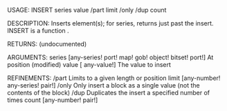 USAGE:
     INSERT series value /part limit /only /dup count

DESCRIPTION:
     Inserts element(s); for series, returns just past the insert.
     INSERT is a function .

RETURNS:
    (undocumented)

ARGUMENTS:
    series [any-series! port! map! gob! object! bitset! port!]
        At position (modified)
    value [<opt> any-value!]
        The value to insert

REFINEMENTS:
    /part
        Limits to a given length or position
    limit [any-number! any-series! pair!]
    /only
        Only insert a block as a single value (not the contents of the block)
    /dup
        Duplicates the insert a specified number of times
    count [any-number! pair!]

